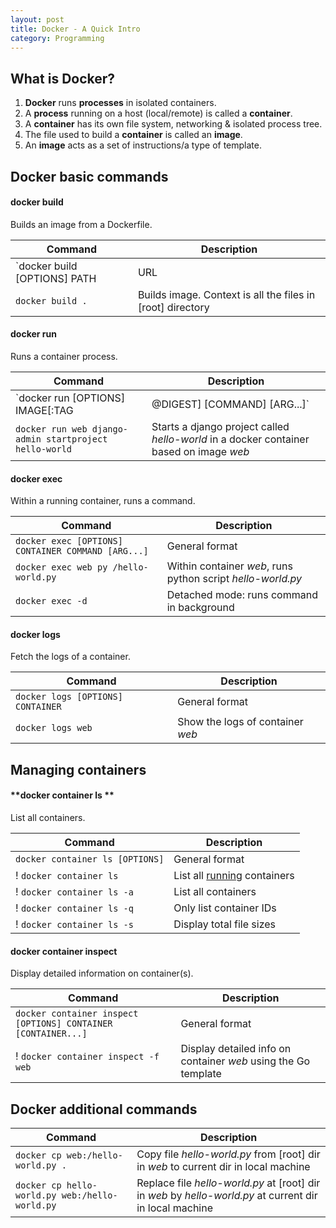 ```yaml
---
layout: post
title: Docker - A Quick Intro
category: Programming
---
```


## What is Docker?

1. **Docker** runs **processes** in isolated containers.
2. A **process** running on a host (local/remote) is called a **container**.
3. A **container** has its own file system, networking & isolated process tree.
4. The file used to build a **container** is called an **image**.
5. An **image** acts as a set of instructions/a type of template.

## Docker basic commands

#### **docker build**

Builds an image from a Dockerfile.

| Command      | Description |
| ----------- | ----------- |
| `docker build [OPTIONS] PATH | URL | -` | General format |
| `docker build .`  | Builds image. Context is all the files in [root] directory |

#### **docker run**

Runs a container process. 

| Command      | Description |
| ----------- | ----------- |
| `docker run [OPTIONS] IMAGE[:TAG|@DIGEST] [COMMAND] [ARG...]` | General format |
| `docker run web django-admin startproject hello-world`  | Starts a django project called *hello-world* in a docker container based on image *web* |

#### **docker exec**

Within a running container, runs a command.

| Command      | Description |
| ----------- | ----------- |
| `docker exec [OPTIONS] CONTAINER COMMAND [ARG...]` | General format |
| `docker exec web py /hello-world.py`  | Within container *web*, runs python script *hello-world.py* |
| `docker exec -d`  | Detached mode: runs command in background |

#### **docker logs**

Fetch the logs of a container.

| Command      | Description |
| ----------- | ----------- |
| `docker logs [OPTIONS] CONTAINER` | General format |
| `docker logs web`  | Show the logs of container *web* |

## Managing containers

#### **docker container ls **

List all containers.

| Command      | Description |
| ----------- | ----------- |
| `docker container ls [OPTIONS]`  | General format |
! `docker container ls` | List all <u>running</u> containers |
! `docker container ls -a ` | List all containers |
! `docker container ls -q ` | Only list container IDs |
! `docker container ls -s ` | Display total file sizes |

#### **docker container inspect**

Display detailed information on container(s).

| Command      | Description |
| ----------- | ----------- |
| `docker container inspect [OPTIONS] CONTAINER [CONTAINER...]`  | General format |
! `docker container inspect -f web` | Display detailed info on container *web* using the Go template |

## Docker additional commands

| Command      | Description |
| ----------- | ----------- |
| `docker cp web:/hello-world.py .` | Copy file *hello-world.py* from [root] dir in *web* to current dir in local machine |
| `docker cp hello-world.py web:/hello-world.py`  | Replace file *hello-world.py* at [root] dir in *web* by *hello-world.py* at current dir in local machine |